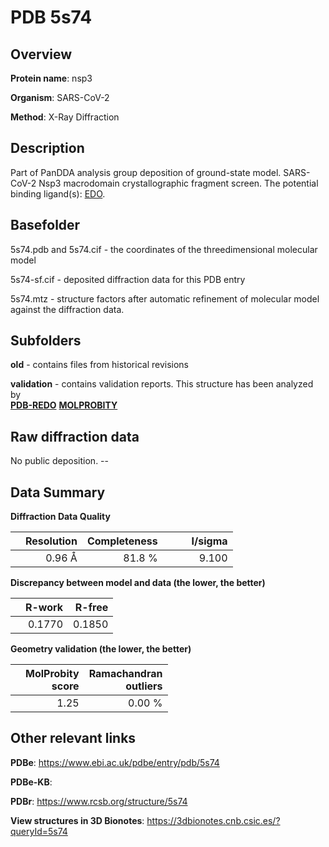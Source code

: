 # PDB 5s74

## Overview

**Protein name**: nsp3

**Organism**: SARS-CoV-2

**Method**: X-Ray Diffraction

## Description

Part of PanDDA analysis group deposition of ground-state model. SARS-CoV-2 Nsp3 macrodomain crystallographic fragment screen. The potential binding ligand(s): [EDO](https://www.rcsb.org/ligand/EDO).

## Basefolder

5s74.pdb and 5s74.cif - the coordinates of the threedimensional molecular model

5s74-sf.cif - deposited diffraction data for this PDB entry

5s74.mtz - structure factors after automatic refinement of molecular model against the diffraction data.

## Subfolders



**old** - contains files from historical revisions

**validation** - contains validation reports. This structure has been analyzed by <br> [**PDB-REDO**](https://github.com/thorn-lab/coronavirus_structural_task_force/tree/master/pdb/nsp3/SARS-CoV-2/5s74/validation/pdb-redo) [**MOLPROBITY**](https://github.com/thorn-lab/coronavirus_structural_task_force/tree/master/pdb/nsp3/SARS-CoV-2/5s74/validation/molprobity)   



## Raw diffraction data

No public deposition. --<br> 

## Data Summary
**Diffraction Data Quality**

|   | Resolution | Completeness| I/sigma |
|---|-------------:|----------------:|--------------:|
|   |0.96 Å|81.8  %|<img width=50/>9.100|

**Discrepancy between model and data (the lower, the better)**

|   | **R-work**| **R-free**   
|---|-------------:|----------------:|           
||  0.1770|  0.1850|

**Geometry validation (the lower, the better)**

|   |**MolProbity<br>score**| **Ramachandran<br>outliers** 
|---|-------------:|----------------:|
||  1.25|  0.00 %|

 

 



## Other relevant links 
**PDBe**:  https://www.ebi.ac.uk/pdbe/entry/pdb/5s74

**PDBe-KB**:  
 
**PDBr**: https://www.rcsb.org/structure/5s74 

**View structures in 3D Bionotes**: https://3dbionotes.cnb.csic.es/?queryId=5s74

